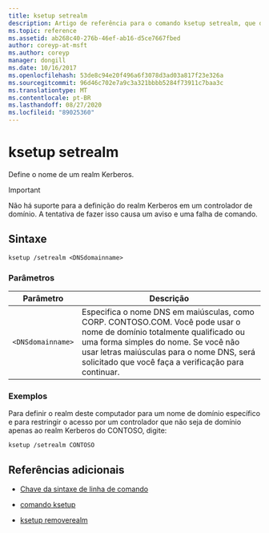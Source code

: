 ```yaml
---
title: ksetup setrealm
description: Artigo de referência para o comando ksetup setrealm, que define o nome de um realm Kerberos.
ms.topic: reference
ms.assetid: ab268c40-276b-46ef-ab16-d5ce7667fbed
author: coreyp-at-msft
ms.author: coreyp
manager: dongill
ms.date: 10/16/2017
ms.openlocfilehash: 53de8c94e20f496a6f3078d3ad03a817f23e326a
ms.sourcegitcommit: 96d46c702e7a9c3a321bbbb5284f73911c7baa3c
ms.translationtype: MT
ms.contentlocale: pt-BR
ms.lasthandoff: 08/27/2020
ms.locfileid: "89025360"
---
```

# <a name="ksetup-setrealm"></a>ksetup setrealm

Define o nome de um realm Kerberos.

> [!IMPORTANT]
> Não há suporte para a definição do realm Kerberos em um controlador de domínio. A tentativa de fazer isso causa um aviso e uma falha de comando.

## <a name="syntax"></a>Sintaxe

```
ksetup /setrealm <DNSdomainname>
```

### <a name="parameters"></a>Parâmetros

| Parâmetro | Descrição |
| --------- | ----------- |
| `<DNSdomainname>` | Especifica o nome DNS em maiúsculas, como CORP. CONTOSO.COM. Você pode usar o nome de domínio totalmente qualificado ou uma forma simples do nome. Se você não usar letras maiúsculas para o nome DNS, será solicitado que você faça a verificação para continuar. |

### <a name="examples"></a>Exemplos

Para definir o realm deste computador para um nome de domínio específico e para restringir o acesso por um controlador que não seja de domínio apenas ao realm Kerberos do CONTOSO, digite:

```
ksetup /setrealm CONTOSO
```

## <a name="additional-references"></a>Referências adicionais

- [Chave da sintaxe de linha de comando](command-line-syntax-key.md)

- [comando ksetup](ksetup.md)

- [ksetup removerealm](ksetup-removerealm.md)
